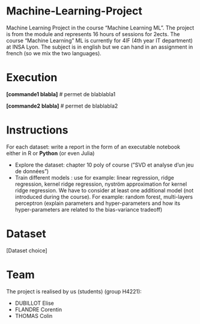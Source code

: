 # Machine-Learning-Project

Machine Learning Project in the course “Machine Learning ML”. The project is from the module and represents 16 hours of sessions for 2ects. The course “Machine Learning” ML is currently for 4IF (4th year IT department) at INSA Lyon. The subject is in english but we can hand in an assignment in french (so we mix the two languages).

# Execution

**[commande1 blabla]**  # permet de blablabla1

**[commande2 blabla]**  # permet de blablabla2

# Instructions 

For each dataset: write a report in the form of an executable notebook either in R or **Python** (or even Julia)

- Explore the dataset: chapter 10 poly of course (”SVD et analyse d’un jeu de données”)
- Train different models : use for example: linear regression, ridge regression, kernel ridge regression, nyström approximation for kernel ridge regression. We have to consider at least one additional model (not introduced during the course). For example: random forest, multi-layers perceptron (explain parameters and hyper-parameters and how its hyper-parameters are related to the bias-variance tradeoff)

# Dataset

[Dataset choice]

# Team

The project is realised by us (students) (group H4221): 
- DUBILLOT Elise
- FLANDRE Corentin
- THOMAS Colin

